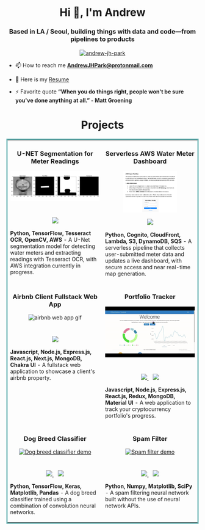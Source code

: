 <h1 align="center">Hi 👋, I'm Andrew</h1>
<h3 align="center">Based in LA / Seoul, building things with data and code—from pipelines to products</h3>

<p align="center">
  <a href="https://linkedin.com/in/andrew-jh-park" target="blank">
    <img align="center" src="https://raw.githubusercontent.com/rahuldkjain/github-profile-readme-generator/master/src/images/icons/Social/linked-in-alt.svg" alt="andrew-jh-park" height="30" width="40" />
  </a>
</p>

<!-- - 👨‍💻 All of my projects are available on my [portfolio](https://andrewjpark.netlify.app/) -->

- 📫 How to reach me **AndrewJHPark@protonmail.com**

- 📄 Here is my [Resume](https://andrewjpark.netlify.app/assets/Resume%20-%20Andrew%20Park.pdf) <!--and [CV](https://andrewjpark.netlify.app/assets/Andrew%20Park%20CV.pdf) -->

- ⚡ Favorite quote **“When you do things right, people won't be sure you've done anything at all.” - Matt Groening**

<!-- <h3 align="left">Connect with me:</h3> -->

<!-- <p><img align="center" src="https://github-readme-stats.vercel.app/api/top-langs?username=parkshub&show_icons=true&locale=en&layout=compact" alt="parkshub" /></p> -->

<!-- ![Codewars](https://github.r2v.ch/codewars?user=parkshub) -->

<h1 align="center">Projects</h1>
<table bordercolor="#66b2b2">

  <tr>
    <td width="50%" valign="top">
      <h3 align="center">U-NET Segmentation for Meter Readings</h3>
      <p align="center">
        <img src="https://raw.githubusercontent.com/parkshub/water-meter-project-aws/main/assets/learning.gif" width="100%" alt="U-NET demo"/>
      </p>
      <div style="margin-top: 40px;">
        <p align="center">
          <a href="https://github.com/parkshub/water-meter-project-aws/tree/main/scripts/unet" target="_blank">
            <img src="https://img.shields.io/static/v1?label=|&message=REPO&color=23555f&style=plastic&logo=github&logo-color=white"/>
          </a>
        </p>
        <p>
          <strong>Python, TensorFlow, Tesseract OCR, OpenCV, AWS</strong> - A U-Net segmentation model for detecting water meters and extracting readings with Tesseract OCR, with AWS integration currently in progress.
        </p>
      </div>
    </td>
    <td width="50%" valign="top">
      <h3 align="center">Serverless AWS Water Meter Dashboard</h3>
      <p align="center">
        <img src="https://raw.githubusercontent.com/parkshub/water-meter-project-aws/main/assets/aws-report-thumb.png" width="60%" alt="AWS dashboard"/>
      </p>
      <p align="center">
        <a href="https://github.com/parkshub/water-meter-project-aws/tree/main/scripts/aws" target="_blank">
          <img src="https://img.shields.io/static/v1?label=|&message=REPO&color=23555f&style=plastic&logo=github&logo-color=white"/>
        </a>
      </p>
      <p>
        <strong>Python, Cognito, CloudFront, Lambda, S3, DynamoDB, SQS</strong> - A serverless pipeline that collects user-submitted meter data and updates a live dashboard, with secure access and near real-time map generation.
      </p>
    </td>
  </tr>

  <tr>
    <td width="50%" valign="top">
      <h3 align="center">Airbnb Client Fullstack Web App</h3>
      <p align="center">
        <img src="images/Airbnb Website.gif" width="100%" alt="airbnb web app gif"/>
      </p>
      <div style="margin-top: 40px;">
        <p align="center">
          <a href="http://peculiarnestbnb.com/" target="_blank">
            <img src="https://img.shields.io/static/v1?label=|&message=WEBSITE&color=cdf998&style=plastic&logo=wordpress&logo-color=white"/>
          </a>
        </p>
        <p>
          <strong>Javascript, Node.js, Express.js, React.js, Next.js, MongoDB, Chakra UI</strong> - A fullstack web application to showcase a client's airbnb property.
        </p>
      </div>
    </td>
    <td width="50%" valign="top">
      <h3 align="center">Portfolio Tracker</h3>
      <p align="center">
        <img src="images/Portfolio Tracker Gif.gif" width="100%" alt="Portfolio tracking web application gif"/>
      </p>
      <div style="margin-top: 40px;">
        <p align="center">
          <a href="https://github.com/parkshub/portfolio-tracker-part-2" target="_blank">
            <img src="https://img.shields.io/static/v1?label=|&message=REPO&color=23555f&style=plastic&logo=github&logo-color=white"/>
          </a>&nbsp;&nbsp;
          <a href="https://crypto-portfolio-tracker-61f20615e34f.herokuapp.com/" target="_blank">
            <img src="https://img.shields.io/static/v1?label=|&message=WEBSITE&color=cdf998&style=plastic&logo=wordpress&logo-color=white"/>
          </a>
        </p>
        <p>
          <strong>Javascript, Node.js, Express.js, React.js, Redux, MongoDB, Material UI</strong> - A web application to track your cryptocurrency portfolio's progress.
        </p>
      </div>
    </td>
  </tr>
  <tr>
    <td width="50%" valign="top">
      <h3 align="center">Dog Breed Classifier</h3>
      <p align="center">
        <a href="https://neural-network-breed-classifier.netlify.app/" target="_blank">
          <img src="images/Breed Classifier Gif.gif" width="100%" alt="Dog breed classifier demo"/>
        </a>
      </p>
      <div style="margin-top: 40px;">
        <p align="center">
          <a href="https://github.com/parkshub/python-neural-network-dog-breed-classifier" target="_blank">
            <img src="https://img.shields.io/static/v1?label=|&message=REPO&color=23555f&style=plastic&logo=github&logo-color=white"/>
          </a>&nbsp;&nbsp;
          <a href="https://neural-network-breed-classifier.netlify.app/" target="_blank">
            <img src="https://img.shields.io/static/v1?label=|&message=WEBSITE&color=cdf998&style=plastic&logo=wordpress&logo-color=white"/>
          </a>
        </p>
        <p>
          <strong>Python, TensorFlow, Keras, Matplotlib, Pandas</strong> - A dog breed classifier trained using a combination of convolution neural networks.
        </p>
      </div>
    </td>
    <td width="50%" valign="top">
      <h3 align="center">Spam Filter</h3>
      <p align="center">
        <a href="https://github.com/parkshub/python-neural-network-spam-ham-classifier/blob/main/neural_network.ipynb" target="_blank">
          <img src="images/Spam Gif.gif" width="100%" alt="Spam filter demo"/>
        </a>
      </p>
      <div style="margin-top: 40px;">
        <p align="center">
          <a href="https://github.com/parkshub/python-neural-network-spam-ham-classifier" target="_blank">
            <img src="https://img.shields.io/static/v1?label=|&message=REPO&color=23555f&style=plastic&logo=github&logo-color=white"/>
          </a>&nbsp;&nbsp;
          <a href="https://github.com/parkshub/python-neural-network-spam-ham-classifier/blob/main/neural_network.ipynb" target="_blank">
            <img src="https://img.shields.io/static/v1?label=|&message=WEBSITE&color=cdf998&style=plastic&logo=wordpress&logo-color=white"/>
          </a>
        </p>
        <p>
          <strong>Python, Numpy, Matplotlib, SciPy</strong> - A spam filtering neural network built without the use of neural network APIs.
        </p>
      </div>
    </td>
  </tr>

</table>
